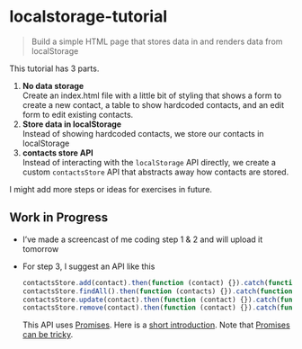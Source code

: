 # localstorage-tutorial

> Build a simple HTML page that stores data in and renders data from localStorage

This tutorial has 3 parts.

1. **No data storage**  
   Create an index.html file with a little bit of styling that shows a form to
   create a new contact, a table to show hardcoded contacts, and an edit form
   to edit existing contacts.
2. **Store data in localStorage**  
   Instead of showing hardcoded contacts, we store our contacts in localStorage
3. **contacts store API**  
   Instead of interacting with the `localStorage` API directly, we create a
   custom `contactsStore` API that abstracts away how contacts are stored.

I might add more steps or ideas for exercises in future.

## Work in Progress

- I’ve made a screencast of me coding step 1 & 2 and will upload it tomorrow
- For step 3, I suggest an API like this

  ```js
  contactsStore.add(contact).then(function (contact) {}).catch(function (error) {})
  contactsStore.findAll().then(function (contacts) {}).catch(function (error) {})
  contactsStore.update(contact).then(function (contact) {}).catch(function (error) {})
  contactsStore.remove(contact).then(function (contact) {}).catch(function (error) {})
  ```

  This API uses [Promises](https://developer.mozilla.org/en-US/docs/Web/JavaScript/Reference/Global_Objects/Promise). Here is a [short introduction](https://davidwalsh.name/promises). Note that [Promises can be tricky](https://pouchdb.com/2015/05/18/we-have-a-problem-with-promises.html).
